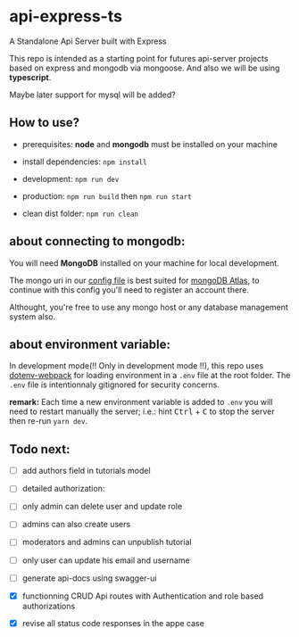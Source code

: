 # api-express-ts

A Standalone Api Server built with Express

This repo is intended as a starting point for futures api-server projects based on express and mongodb via mongoose. And also we will be using **typescript**.

Maybe later support for mysql will be added?

## How to use?

* prerequisites: **node** and **mongodb** must be installed on your machine

* install dependencies: `npm install`

* development: `npm run dev`

* production: `npm run build` then `npm run start`

* clean dist folder: `npm run clean`

## about connecting to mongodb:

You will need **MongoDB** installed on your machine for local development.

The mongo uri in our [config file](https://github.com/radandevist/standalone-api-express-server/blob/master/src/config/config.ts) is best suited for [mongoDB Atlas](https://www.mongodb.com/cloud), to continue with this config you'll need to register an account there.

Althought, you're free to use any mongo host or any database management system also.

## about environment variable:

In development mode(!! Only in development mode !!), this repo uses [dotenv-webpack](https://www.npmjs.com/package/dotenv-webpack) for loading environment in a `.env` file at the root folder.
The `.env` file is intentionnaly gitignored for security concerns.

**remark:** Each time a new environment variable is added to `.env` you will need to restart manually the server; i.e.: hint <kbd>Ctrl</kbd> + <kbd>C</kbd> to stop the server then re-run `yarn dev`.


## Todo next:


* [ ] add authors field in tutorials model

* [ ]  detailed authorization:
  * [ ]  only admin can delete user and update role
  * [ ]  admins can also create users
  * [ ]  moderators and admins can unpublish tutorial
  * [ ]  only user can update his email and username

* [ ]  generate api-docs using swagger-ui

* [X] functionning CRUD Api routes with Authentication and role based authorizations

* [X]  revise all status code responses in the appe case
